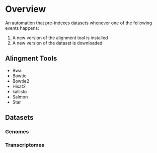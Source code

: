 # Overview

An automation that pre-indexes datasets whenever one of the following events happens:

1) A new version of the alignment tool is installed
2) A new version of the dataset is downloaded

## Alingment Tools
* Bwa
* Bowtie
* Bowtie2
* Hisat2
* kallisto
* Salmon
* Star

## Datasets
### Genomes
### Transcriptomes

